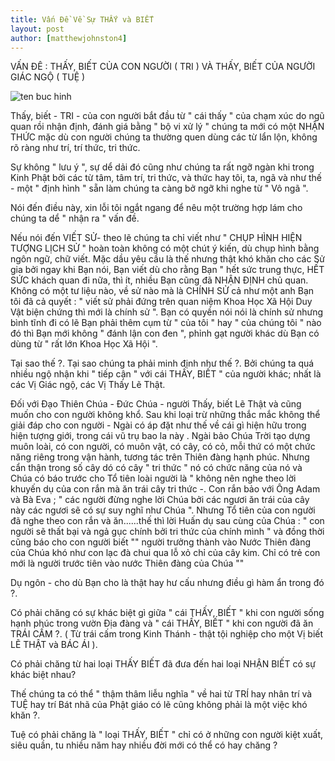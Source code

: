 ```yaml
---
title: Vấn Đề Về Sự THẤY và BIẾT 
layout: post
author: [matthewjohnston4]
---
```


VẤN ĐÊ : THẤY, BIẾT CỦA CON NGƯỜI ( TRI ) VÀ THẤY, BIẾT CỦA NGƯỜI GIÁC NGỘ ( TUỆ )

![ten buc hinh](http://mobile.vtc.vn/uploads/mecon/c/2018/04/13/a5235238-684d-40bb-86d7-9065707eacc2.jpg "ten buc hinh")

Thấy, biết - TRI - của con người bắt đầu từ " cái thấy " của chạm xúc do ngũ quan rồi nhận định, đánh giá bằng " bộ vi xử lý " chúng ta mới có một NHẬN THỨC mặc dù con người chúng ta thường quen dùng các từ lẩn lộn, không rõ ràng như trí, trí thức, tri thức. 

Sự không " lưu ý ", sự dể dải đó cũng như chúng ta rất ngỡ ngàn khi trong Kinh Phật bởi các từ tâm, tâm trí, tri thức, và thức hay tôi, ta, ngã và như thế - một " định hình " sẵn làm chúng ta càng bở ngỡ khi nghe từ " Vô ngã ". 

Nói đến điều này, xin lỗi tôi ngắt ngang để nêu một trường hợp lám cho chúng ta dể " nhận ra " vấn đề.

Nếu nói đến VIẾT SỬ- theo lẽ chúng ta chỉ viết như " CHỤP HÌNH HIỆN TƯỢNG LỊCH SỬ " hoàn toàn không có một chút ý kiến, dù chụp hình bằng ngôn ngữ, chữ viết. Mặc dầu yêu cầu là thế nhưng thật khó khăn cho các Sử gia bởi ngay khi Bạn nói, Bạn viết dù cho rằng Bạn " hết sức trung thực, HẾT SỨC khách quan đi nữa, thì ít, nhiều Bạn cũng đã NHẬN ĐỊNH chủ quan. Không có một tư liệu nào, về sử nào mà là CHÍNH SỬ cả như một anh Bạn tôi đã cả quyết : " viết sử phải đứng trên quan niệm Khoa Học Xã Hội Duy Vật biện chứng thì mới là chính sử ". Bạn có quyền nói nói là chính sử nhưng bình tĩnh đi có lẽ Bạn phải thêm cụm từ " của tôi " hay " của chúng tôi " nào đó thì Bạn mới không " đánh lận con đen ", phỉnh gạt người khác dù Bạn có dùng từ " rất lớn Khoa Học Xã Hội ".

Tại sao thế ?. Tại sao chúng ta phải minh định như thế ?. Bởi chúng ta quá nhiều ngộ nhận khi " tiếp cận " với cái THẤY, BIẾT " của người khác; nhất là các Vị Giác ngộ, các Vị Thấy Lẽ Thật.

Đối với Đạo Thiên Chúa - Đức Chúa - người Thấy, biết Lẽ Thật và cũng muốn cho con người không khổ. Sau khi loại trừ những thắc mắc không thể giải đáp cho con người - Ngài có áp đặt như thế về cái gì hiện hữu trong hiện tượng giới, trong cái vũ trụ bao la này . Ngài bảo Chúa Trời tạo dựng muôn loài, có con người, có muôn vật, có cây, có cỏ, mỗi thứ có một chức năng riêng trong vận hành, tương tác trên Thiên đàng hạnh phúc. Nhưng cẩn thận trong số cây dó có cây " tri thức " nó có chức năng của nó và Chúa có báo trước cho Tổ tiên loài người là " không nên nghe theo lời khuyến dụ của con rắn mà ăn trái cây tri thức -. Con rắn bảo với Ông Adam và Bà Eva ; " các người đừng nghe lời Chúa bởi các ngươi ăn trái của cây này các ngươi sẽ có sự suy nghĩ như Chúa ". Nhưng Tổ tiên của con người đã nghe theo con rắn và ăn......thế thì lời Huấn dụ sau cùng của Chúa : " con người sẽ thất bại và ngả gục chính bởi tri thức của chính mình " và đồng thời cũng báo cho con người biết "" người trưởng thành vào Nước Thiên đàng của Chúa khó như con lạc đà chui qua lỗ xỏ chỉ của cây kim. Chỉ có trẻ con mới là người trước tiên vào nước Thiên đàng của Chúa ""

Dụ ngôn - cho dù Bạn cho là thật hay hư cấu nhưng điều gì hàm ẩn trong đó ?.

Có phải chăng có sự khác biệt gì giữa " cái THẤY, BIẾT " khi con người sống hạnh phúc trong vườn Địa đàng và " cái THẤY, BIẾT " khi con người đã ăn TRÁI CẤM ?. ( Từ trái cấm trong Kinh Thánh - thật tội nghiệp cho một Vị biết LẼ THẬT và BÁC ÁI ).

Có phải chăng từ hai loại THẤY BIẾT đã đưa đến hai loại NHẬN BIẾT có sự khác biệt nhau?

Thế chúng ta có thể " thậm thâm liễu nghĩa " về hai từ TRÍ hay nhân trí và TUỆ hay trí Bát nhã của Phật giáo có lẽ cũng không phải là một việc khó khăn ?. 

Tuệ có phải chăng là " loại THẤY, BIẾT " chỉ có ở những con người kiệt xuất, siêu quần, tu nhiều năm hay nhiều đời mới có thể có hay chăng ?